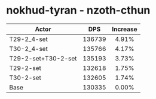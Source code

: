 # nokhud-tyran - nzoth-cthun
| Actor | DPS | Increase |
|---|:---:|:---:|
|T29-2_4-set|136739|4.91%|
|T30-2_4-set|135766|4.17%|
|T29-2-set+T30-2-set|135193|3.73%|
|T29-2-set|132618|1.75%|
|T30-2-set|132605|1.74%|
|Base|130335|0.00%|
